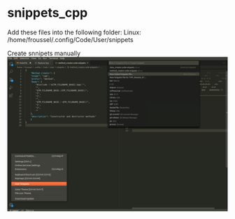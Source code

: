 # snippets_cpp

Add these files into the following folder:
Linux:  /home/froussel/.config/Code/User/snippets

Create snnipets manually
![](snippets.png)
